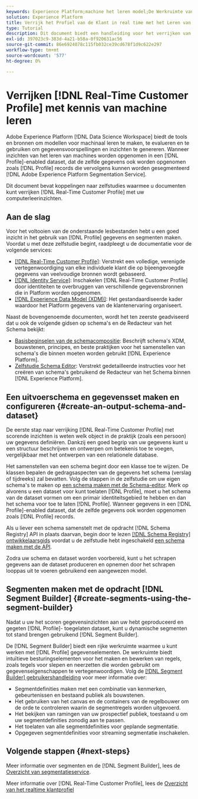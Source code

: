 ```yaml
---
keywords: Experience Platform;machine het leren model;De Werkruimte van de Wetenschap van Gegevens;In real time het Profiel van de Klant;populaire onderwerpen;machine het leren inzicht
solution: Experience Platform
title: Verrijk het Profiel van de Klant in real time met het Leren van de Machine Inzichten
type: Tutorial
description: Dit document biedt een handleiding voor het verrijken van Real-Time Customer Profile met inzichten in computerleren.
exl-id: 397023c9-383d-4a21-b58a-0f920631ac56
source-git-commit: 86e6924078c115fb032ce39cd678f1d9c622e297
workflow-type: tm+mt
source-wordcount: '577'
ht-degree: 0%

---
```


# Verrijken [!DNL Real-Time Customer Profile] met kennis van machine leren

Adobe Experience Platform [!DNL Data Science Workspace] biedt de tools en bronnen om modellen voor machinaal leren te maken, te evalueren en te gebruiken om gegevensvoorspellingen en inzichten te genereren. Wanneer inzichten van het leren van machines worden opgenomen in een [!DNL Profile]-enabled dataset, dat de zelfde gegevens ook worden opgenomen zoals [!DNL Profile] records die vervolgens kunnen worden gesegmenteerd [!DNL Adobe Experience Platform Segmentation Service].

Dit document bevat koppelingen naar zelfstudies waarmee u documenten kunt verrijken [!DNL Real-Time Customer Profile] met uw computerleerinzichten.

## Aan de slag

Voor het voltooien van de onderstaande lesbestanden hebt u een goed inzicht in het gebruik van [!DNL Profile] gegevens en segmenten maken. Voordat u met deze zelfstudie begint, raadpleegt u de documentatie voor de volgende services:

- [[!DNL Real-Time Customer Profile]](../../profile/home.md): Verstrekt een volledige, verenigde vertegenwoordiging van elke individuele klant die op bijeengevoegde gegevens van veelvoudige bronnen wordt gebaseerd.
- [[!DNL Identity Service]](../../identity-service/home.md): Inschakelen [!DNL Real-Time Customer Profile] door identiteiten te overbruggen van verschillende gegevensbronnen die in Platform worden opgenomen.
- [[!DNL Experience Data Model (XDM)]](../../xdm/home.md): Het gestandaardiseerde kader waardoor het Platform gegevens van de klantenervaring organiseert.

Naast de bovengenoemde documenten, wordt het ten zeerste geadviseerd dat u ook de volgende gidsen op schema&#39;s en de Redacteur van het Schema bekijkt:

- [Basisbeginselen van de schemacompositie](../../xdm/schema/composition.md): Beschrijft schema&#39;s XDM, bouwstenen, principes, en beste praktijken voor het samenstellen van schema&#39;s die binnen moeten worden gebruikt [!DNL Experience Platform].
- [Zelfstudie Schema Editor](../../xdm/tutorials/create-schema-ui.md): Verstrekt gedetailleerde instructies voor het creëren van schema&#39;s gebruikend de Redacteur van het Schema binnen [!DNL Experience Platform].

## Een uitvoerschema en gegevensset maken en configureren {#create-an-output-schema-and-dataset}

De eerste stap naar verrijking [!DNL Real-Time Customer Profile] met scorende inzichten is weten welk object in de praktijk (zoals een persoon) uw gegevens definiëren. Dankzij een goed begrip van uw gegevens kunt u een structuur beschrijven en ontwerpen om betekenis toe te voegen, vergelijkbaar met het ontwerpen van een relationele database.

Het samenstellen van een schema begint door een klasse toe te wijzen. De klassen bepalen de gedragsaspecten van de gegevens het schema (verslag of tijdreeks) zal bevatten. Volg de stappen in de zelfstudie om uw eigen schema&#39;s te maken op [een schema maken met de Schema-editor](../../xdm/tutorials/create-schema-ui.md). Merk op alvorens u een dataset voor kunt toelaten [!DNL Profile], moet u het schema van de dataset vormen om een primair identiteitsgebied te hebben en dan het schema voor toe te laten [!DNL Profile]. Wanneer gegevens in een [!DNL Profile]-enabled dataset, dat de zelfde gegevens ook worden opgenomen zoals [!DNL Profile] records.

Als u liever een schema samenstelt met de opdracht [!DNL Schema Registry] API in plaats daarvan, begin door te lezen [[!DNL Schema Registry] ontwikkelaarsgids](../../xdm/api/getting-started.md) voordat u de zelfstudie hebt ingeschakeld [een schema maken met de API](../../xdm/tutorials/create-schema-api.md).

Zodra uw schema en dataset worden voorbereid, kunt u het schrapen gegevens aan de dataset produceren en opnemen door het schrapen looppas uit te voeren gebruikend een aangewezen model.

## Segmenten maken met de opdracht [!DNL Segment Builder] {#create-segments-using-the-segment-builder}

Nadat u uw het scoren gegevensinzichten aan uw hebt geproduceerd en gegeten [!DNL Profile]- toegelaten dataset, kunt u dynamische segmenten tot stand brengen gebruikend [!DNL Segment Builder].

De [!DNL Segment Builder] biedt een rijke werkruimte waarmee u kunt werken met [!DNL Profile] gegevenselementen. De werkruimte biedt intuïtieve besturingselementen voor het maken en bewerken van regels, zoals tegels voor slepen en neerzetten die worden gebruikt om gegevenseigenschappen te vertegenwoordigen. Volg de [[!DNL Segment Builder] gebruikershandleiding](../../segmentation/ui/segment-builder.md) voor meer informatie over:

- Segmentdefinities maken met een combinatie van kenmerken, gebeurtenissen en bestaand publiek als bouwstenen.
- Het gebruiken van het canvas en de containers van de regelbouwer om de orde te controleren waarin de segmentregels worden uitgevoerd.
- Het bekijken van ramingen van uw prospectief publiek, toestaand u om uw segmentdefinities zonodig aan te passen.
- Het toelaten van alle segmentdefinities voor geplande segmentatie.
- Opgegeven segmentdefinities voor streaming segmentatie inschakelen.

## Volgende stappen {#next-steps}

Meer informatie over segmenten en de [!DNL Segment Builder], lees de [Overzicht van segmentatieservice](../../segmentation/home.md).

Meer informatie over [!DNL Real-Time Customer Profile], lees de [Overzicht van het realtime klantprofiel](../../profile/home.md)
